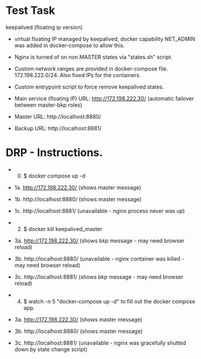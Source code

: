 # Test Task

keepalived (floating ip version)
 - virtual floating IP managed by keepalived, docker capability NET_ADMIN was added in docker-compose to allow this.
 - Nginx is turned of on non MASTER states via "states.sh" script.
 - Custom network ranges are provided in docker-compose file. 172.198.222.0/24. Also fixed IPs for the containers.
 - Custom entrypoint script to force remove keepalived states.

- Main service (floating IP) URL: http://172.198.222.30/ (automatic failover between master-bkp roles)
- Master URL: http://localhost:8880/
- Backup URL: http://localhost:8881/

 # DRP - Instructions.

 - 0. $ docker compose up -d

 - 1a. http://172.198.222.30/ (shows master message)
 - 1b. http://localhost:8880/ (shows master message)
 - 1c. http://localhost:8881/ (unavailable - nginx process never was up)

 - 2. $ docker kill keepalived_master
 
 - 3a. http://172.198.222.30/ (shows bkp message - may need browser reload)
 - 3b. http://localhost:8880/ (unavailable - nginx container was killed - may need browser reload)
 - 3c. http://localhost:8881/ (shows bkp message - may need browser reload)

 - 4. $ watch -n 5 "docker-compose up -d" to fill out the docker compose app.

 - 3a. http://172.198.222.30/ (shows master message)
 - 3b. http://localhost:8880/ (shows master message)
 - 3c. http://localhost:8881/ (unavailable - nginx was gracefully shutted down by state change script)
